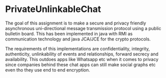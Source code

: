 # PrivateUnlinkableChat
The goal of this assignment is to make a secure and privacy friendly asynchronous uni-directional message transmission protocol using a public bulletin board. This has been implemented in java with RMI as communication technology and java JCA/JCE for the crypto protocols. 

The requirements of this implementations are confidentiality, integrity, authenticity, unlinkability of events and relationships, forward secrecy and availability. This outdoes apps like Whatsapp etc when it comes to privacy since companies behind these chat apps can still make social graphs etc even tho they use end to end encryption.
